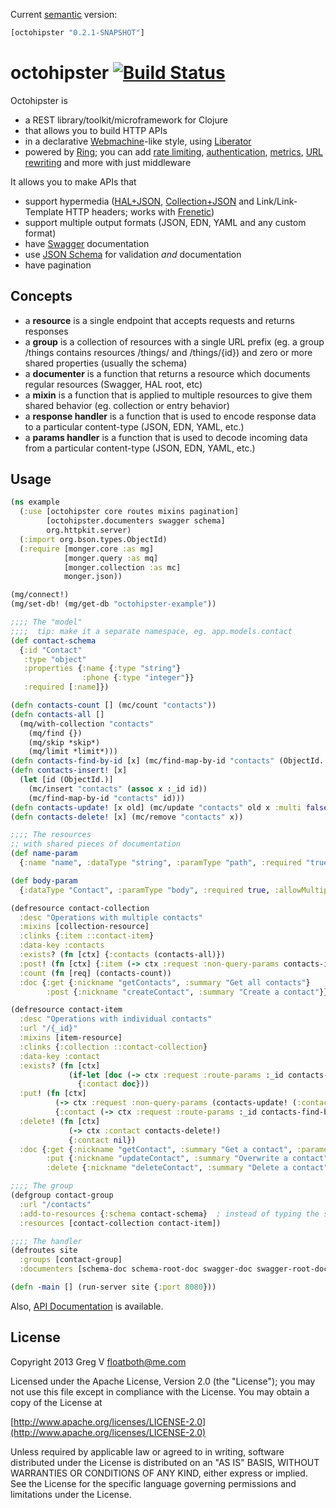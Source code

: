 Current [semantic](http://semver.org/) version:

```clojure
[octohipster "0.2.1-SNAPSHOT"]
```

# octohipster [![Build Status](https://travis-ci.org/myfreeweb/octohipster.png?branch=master)](https://travis-ci.org/myfreeweb/octohipster)

Octohipster is

- a REST library/toolkit/microframework for Clojure
- that allows you to build HTTP APIs
- in a declarative [Webmachine](https://github.com/basho/webmachine/wiki/Overview)-like style, using [Liberator](https://github.com/clojure-liberator/liberator)
- powered by [Ring](https://github.com/ring-clojure/ring); you can add [rate limiting](https://github.com/myfreeweb/ring-ratelimit), [authentication](https://github.com/cemerick/friend), [metrics](http://metrics-clojure.readthedocs.org/en/latest/ring.html), [URL rewriting](https://github.com/ebaxt/ring-rewrite) and more with just middleware

It allows you to make APIs that

- support hypermedia ([HAL+JSON](http://stateless.co/hal_specification.html), [Collection+JSON](http://amundsen.com/media-types/collection/) and Link/Link-Template HTTP headers; works with [Frenetic](http://dlindahl.github.com/frenetic/))
- support multiple output formats (JSON, EDN, YAML and any custom format)
- have [Swagger](https://github.com/wordnik/swagger-core/wiki) documentation 
- use [JSON Schema](http://json-schema.org) for validation *and* documentation
- have pagination

## Concepts

- a **resource** is a single endpoint that accepts requests and returns responses
- a **group** is a collection of resources with a single URL prefix (eg. a group /things contains resources /things/ and /things/{id}) and zero or more shared properties (usually the schema)
- a **documenter** is a function that returns a resource which documents regular resources (Swagger, HAL root, etc)
- a **mixin** is a function that is applied to multiple resources to give them shared behavior (eg. collection or entry behavior)
- a **response handler** is a function that is used to encode response data to a particular content-type (JSON, EDN, YAML, etc.)
- a **params handler** is a function that is used to decode incoming data from a particular content-type (JSON, EDN, YAML, etc.)

## Usage

```clojure
(ns example
  (:use [octohipster core routes mixins pagination]
        [octohipster.documenters swagger schema]
        org.httpkit.server)
  (:import org.bson.types.ObjectId)
  (:require [monger.core :as mg]
            [monger.query :as mq]
            [monger.collection :as mc]
            monger.json))

(mg/connect!)
(mg/set-db! (mg/get-db "octohipster-example"))

;;;; The "model"
;;;;  tip: make it a separate namespace, eg. app.models.contact
(def contact-schema
  {:id "Contact"
   :type "object"
   :properties {:name {:type "string"}
                :phone {:type "integer"}}
   :required [:name]})

(defn contacts-count [] (mc/count "contacts"))
(defn contacts-all []
  (mq/with-collection "contacts"
    (mq/find {})
    (mq/skip *skip*)
    (mq/limit *limit*)))
(defn contacts-find-by-id [x] (mc/find-map-by-id "contacts" (ObjectId. x)))
(defn contacts-insert! [x]
  (let [id (ObjectId.)]
    (mc/insert "contacts" (assoc x :_id id))
    (mc/find-map-by-id "contacts" id)))
(defn contacts-update! [x old] (mc/update "contacts" old x :multi false))
(defn contacts-delete! [x] (mc/remove "contacts" x))

;;;; The resources
;; with shared pieces of documentation
(def name-param
  {:name "name", :dataType "string", :paramType "path", :required "true", :description "The name of the contact", :allowMultiple false})

(def body-param
  {:dataType "Contact", :paramType "body", :required true, :allowMultiple false})

(defresource contact-collection
  :desc "Operations with multiple contacts"
  :mixins [collection-resource]
  :clinks {:item ::contact-item}
  :data-key :contacts
  :exists? (fn [ctx] {:contacts (contacts-all)})
  :post! (fn [ctx] {:item (-> ctx :request :non-query-params contacts-insert!)})
  :count (fn [req] (contacts-count))
  :doc {:get {:nickname "getContacts", :summary "Get all contacts"}
        :post {:nickname "createContact", :summary "Create a contact"}})

(defresource contact-item
  :desc "Operations with individual contacts"
  :url "/{_id}"
  :mixins [item-resource]
  :clinks {:collection ::contact-collection}
  :data-key :contact
  :exists? (fn [ctx]
             (if-let [doc (-> ctx :request :route-params :_id contacts-find-by-id)]
               {:contact doc}))
  :put! (fn [ctx]
          (-> ctx :request :non-query-params (contacts-update! (:contact ctx)))
          {:contact (-> ctx :request :route-params :_id contacts-find-by-id)})
  :delete! (fn [ctx]
             (-> ctx :contact contacts-delete!)
             {:contact nil})
  :doc {:get {:nickname "getContact", :summary "Get a contact", :parameters [name-param]}
        :put {:nickname "updateContact", :summary "Overwrite a contact", :parameters [name-param body-param]}
        :delete {:nickname "deleteContact", :summary "Delete a contact", :parameters [name-param]}})

;;;; The group
(defgroup contact-group
  :url "/contacts"
  :add-to-resources {:schema contact-schema}  ; instead of typing the same for all resources in the group
  :resources [contact-collection contact-item])

;;;; The handler
(defroutes site
  :groups [contact-group]
  :documenters [schema-doc schema-root-doc swagger-doc swagger-root-doc])

(defn -main [] (run-server site {:port 8080}))
```

Also, [API Documentation](http://myfreeweb.github.com/octohipster) is available.

## License

Copyright 2013 Greg V <floatboth@me.com>

Licensed under the Apache License, Version 2.0 (the "License");
you may not use this file except in compliance with the License.
You may obtain a copy of the License at

[http://www.apache.org/licenses/LICENSE-2.0](http://www.apache.org/licenses/LICENSE-2.0)

Unless required by applicable law or agreed to in writing, software
distributed under the License is distributed on an "AS IS" BASIS,
WITHOUT WARRANTIES OR CONDITIONS OF ANY KIND, either express or implied.
See the License for the specific language governing permissions and
limitations under the License.
